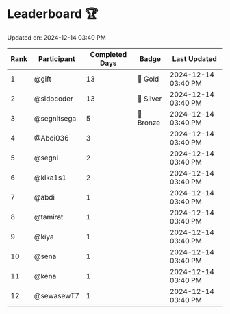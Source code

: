 # Leaderboard 🏆

Updated on: 2024-12-14 03:40 PM

| Rank | Participant       | Completed Days | Badge      | Last Updated         |
|------|-------------------|----------------|------------|----------------------|
| 1    | @gift             | 13             | 🏅 Gold     | 2024-12-14 03:40 PM |
| 2    | @sidocoder        | 13             | 🥈 Silver   | 2024-12-14 03:40 PM |
| 3    | @segnitsega       | 5              | 🥉 Bronze   | 2024-12-14 03:40 PM |
| 4    | @Abdi036          | 3              |            | 2024-12-14 03:40 PM |
| 5    | @segni            | 2              |            | 2024-12-14 03:40 PM |
| 6    | @kika1s1          | 2              |            | 2024-12-14 03:40 PM |
| 7    | @abdi             | 1              |            | 2024-12-14 03:40 PM |
| 8    | @tamirat          | 1              |            | 2024-12-14 03:40 PM |
| 9    | @kiya             | 1              |            | 2024-12-14 03:40 PM |
| 10   | @sena             | 1              |            | 2024-12-14 03:40 PM |
| 11   | @kena             | 1              |            | 2024-12-14 03:40 PM |
| 12   | @sewasewT7        | 1              |            | 2024-12-14 03:40 PM |
